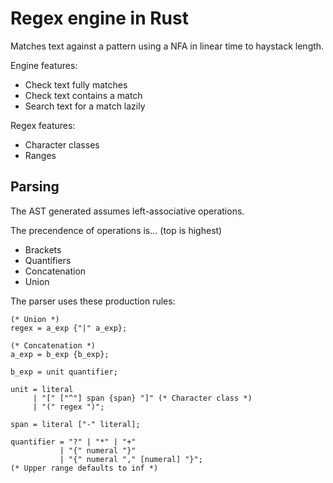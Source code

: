 # Regex engine in Rust

Matches text against a pattern using a NFA in linear time to haystack length.

Engine features:
- Check text fully matches
- Check text contains a match
- Search text for a match lazily

Regex features:
- Character classes
- Ranges

## Parsing

The AST generated assumes left-associative operations.

The precendence of operations is... (top is highest)
- Brackets
- Quantifiers
- Concatenation
- Union

The parser uses these production rules:
```ebnf
(* Union *)
regex = a_exp {"|" a_exp};

(* Concatenation *)
a_exp = b_exp {b_exp};

b_exp = unit quantifier;

unit = literal
     | "[" ["^"] span {span} "]" (* Character class *)
     | "(" regex ")";

span = literal ["-" literal];

quantifier = "?" | "*" | "+"
           | "{" numeral "}"
           | "{" numeral "," [numeral] "}";
(* Upper range defaults to inf *)
```
